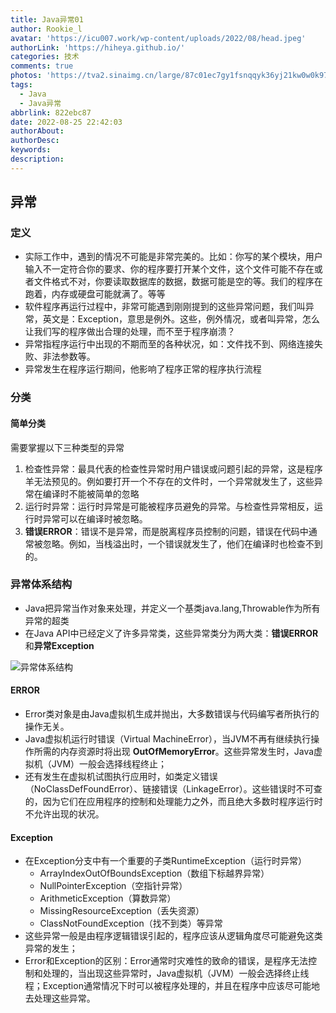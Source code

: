 ```yaml
---
title: Java异常01
author: Rookie_l
avatar: 'https://icu007.work/wp-content/uploads/2022/08/head.jpeg'
authorLink: 'https://hiheya.github.io/'
categories: 技术
comments: true
photos: 'https://tva2.sinaimg.cn/large/87c01ec7gy1fsnqqyk36yj21kw0w0k97.jpg'
tags:
  - Java
  - Java异常
abbrlink: 822ebc87
date: 2022-08-25 22:42:03
authorAbout:
authorDesc:
keywords:
description:
---
```


## 异常

### 定义

- 实际工作中，遇到的情况不可能是非常完美的。比如：你写的某个模块，用户输入不一定符合你的要求、你的程序要打开某个文件，这个文件可能不存在或者文件格式不对，你要读取数据库的数据，数据可能是空的等。我们的程序在跑着，内存或硬盘可能就满了。等等
- 软件程序再运行过程中，非常可能遇到刚刚提到的这些异常问题，我们叫异常，英文是：Exception，意思是例外。这些，例外情况，或者叫异常，怎么让我们写的程序做出合理的处理，而不至于程序崩溃？
- 异常指程序运行中出现的不期而至的各种状况，如：文件找不到、网络连接失败、非法参数等。
- 异常发生在程序运行期间，他影响了程序正常的程序执行流程

### 分类

#### 简单分类

需要掌握以下三种类型的异常

1. 检查性异常：最具代表的检查性异常时用户错误或问题引起的异常，这是程序羊无法预见的。例如要打开一个不存在的文件时，一个异常就发生了，这些异常在编译时不能被简单的忽略
2. 运行时异常：运行时异常是可能被程序员避免的异常。与检查性异常相反，运行时异常可以在编译时被忽略。
3. **错误ERROR**：错误不是异常，而是脱离程序员控制的问题，错误在代码中通常被忽略。例如，当栈溢出时，一个错误就发生了，他们在编译时也检查不到的。

### 异常体系结构

- Java把异常当作对象来处理，并定义一个基类java.lang,Throwable作为所有异常的超类
- 在Java API中已经定义了许多异常类，这些异常类分为两大类：**错误ERROR**和**异常Exception**

![异常体系结构](https://img30.360buyimg.com/pop/jfs/t1/185417/8/21799/155982/622e14c1E0fbc4c54/bbd56e3a7d9a2d3a.png)

#### ERROR

- Error类对象是由Java虚拟机生成并抛出，大多数错误与代码编写者所执行的操作无关。
- Java虚拟机运行时错误（Virtual MachineError），当JVM不再有继续执行操作所需的内存资源时将出现 **OutOfMemoryError**。这些异常发生时，Java虚拟机（JVM）一般会选择线程终止；
- 还有发生在虚拟机试图执行应用时，如类定义错误（NoClassDefFoundError）、链接错误（LinkageError）。这些错误时不可查的，因为它们在应用程序的控制和处理能力之外，而且绝大多数时程序运行时不允许出现的状况。

#### Exception

- 在Exception分支中有一个重要的子类RuntimeException（运行时异常）
  - ArrayIndexOutOfBoundsException（数组下标越界异常）
  - NullPointerException（空指针异常）
  - ArithmeticException（算数异常）
  - MissingResourceException（丢失资源）
  - ClassNotFoundException（找不到类）等异常
- 这些异常一般是由程序逻辑错误引起的，程序应该从逻辑角度尽可能避免这类异常的发生；
- Error和Exception的区别：Error通常时灾难性的致命的错误，是程序无法控制和处理的，当出现这些异常时，Java虚拟机（JVM）一般会选择终止线程；Exception通常情况下时可以被程序处理的，并且在程序中应该尽可能地去处理这些异常。

